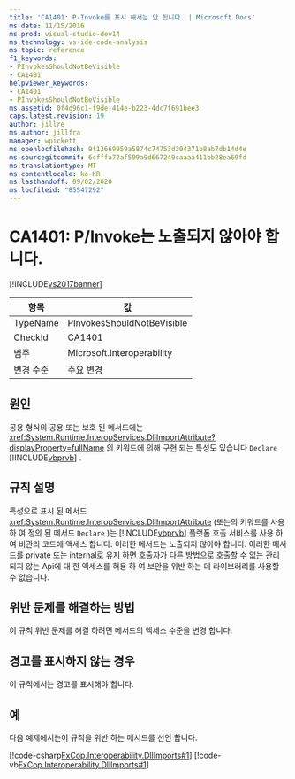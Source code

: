 ```yaml
---
title: 'CA1401: P-Invoke를 표시 해서는 안 됩니다. | Microsoft Docs'
ms.date: 11/15/2016
ms.prod: visual-studio-dev14
ms.technology: vs-ide-code-analysis
ms.topic: reference
f1_keywords:
- PInvokesShouldNotBeVisible
- CA1401
helpviewer_keywords:
- CA1401
- PInvokesShouldNotBeVisible
ms.assetid: 0f4d96c1-f9de-414e-b223-4dc7f691bee3
caps.latest.revision: 19
author: jillre
ms.author: jillfra
manager: wpickett
ms.openlocfilehash: 9f13669959a5874c74753d304371b8ab7db14d4e
ms.sourcegitcommit: 6cfffa72af599a9d667249caaaa411bb28ea69fd
ms.translationtype: MT
ms.contentlocale: ko-KR
ms.lasthandoff: 09/02/2020
ms.locfileid: "85547292"
---
```

# <a name="ca1401-pinvokes-should-not-be-visible"></a>CA1401: P/Invoke는 노출되지 않아야 합니다.
[!INCLUDE[vs2017banner](../includes/vs2017banner.md)]

|항목|값|
|-|-|
|TypeName|PInvokesShouldNotBeVisible|
|CheckId|CA1401|
|범주|Microsoft.Interoperability|
|변경 수준|주요 변경|

## <a name="cause"></a>원인
 공용 형식의 공용 또는 보호 된 메서드에는 <xref:System.Runtime.InteropServices.DllImportAttribute?displayProperty=fullName> 의 키워드에 의해 구현 되는 특성도 있습니다 `Declare` [!INCLUDE[vbprvb](../includes/vbprvb-md.md)] .

## <a name="rule-description"></a>규칙 설명
 특성으로 표시 된 메서드 <xref:System.Runtime.InteropServices.DllImportAttribute> (또는의 키워드를 사용 하 여 정의 된 메서드 `Declare` )는 [!INCLUDE[vbprvb](../includes/vbprvb-md.md)] 플랫폼 호출 서비스를 사용 하 여 비관리 코드에 액세스 합니다. 이러한 메서드는 노출되지 않아야 합니다. 이러한 메서드를 private 또는 internal로 유지 하면 호출자가 다른 방법으로 호출할 수 없는 관리 되지 않는 Api에 대 한 액세스를 허용 하 여 보안을 위반 하는 데 라이브러리를 사용할 수 없습니다.

## <a name="how-to-fix-violations"></a>위반 문제를 해결하는 방법
 이 규칙 위반 문제를 해결 하려면 메서드의 액세스 수준을 변경 합니다.

## <a name="when-to-suppress-warnings"></a>경고를 표시하지 않는 경우
 이 규칙에서는 경고를 표시해야 합니다.

## <a name="example"></a>예
 다음 예제에서는이 규칙을 위반 하는 메서드를 선언 합니다.

 [!code-csharp[FxCop.Interoperability.DllImports#1](../snippets/csharp/VS_Snippets_CodeAnalysis/FxCop.Interoperability.DllImports/cs/FxCop.Interoperability.DllImports.cs#1)]
 [!code-vb[FxCop.Interoperability.DllImports#1](../snippets/visualbasic/VS_Snippets_CodeAnalysis/FxCop.Interoperability.DllImports/vb/FxCop.Interoperability.DllImports.vb#1)]
